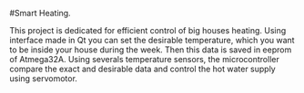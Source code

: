 #Smart Heating.

This project is dedicated for efficient control of big houses heating. Using interface made in Qt you can set the desirable temperature, which you want to be inside your house during the week. Then this data is saved in eeprom of Atmega32A. Using severals temperature sensors, the microcontroller compare the exact and desirable data and control the hot water supply using servomotor. 
